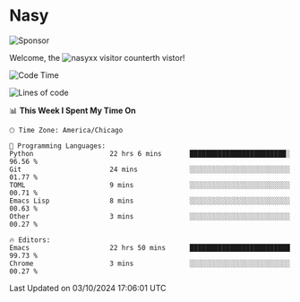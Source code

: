 # Nasy

<!--
<p align="center">
<img height="200" src="https://github-readme-stats.vercel.app/api?username=nasyxx&count_private=true&show_icons=true&theme=dracula&include_all_commits=true"/>
<img height="200" src="https://github-readme-stats.vercel.app/api/top-langs/?username=nasyxx&theme=dracula&hide=html,jupyter+notebook&count_private=true&show_icons=true"/>
</p>

  
----------------
-->

![Sponsor](https://img.shields.io/static/v1.svg?label=Sponsor&message=%E2%9D%A4&logo=GitHub&style=flat&color=pink)
 
Welcome, the ![nasyxx visitor counter](https://count.getloli.com/get/@nasyxx?theme=rule34)th vistor!
 
<!--START_SECTION:waka-->
![Code Time](http://img.shields.io/badge/Code%20Time-4%2C688%20hrs%2049%20mins-blue)

![Lines of code](https://img.shields.io/badge/From%20Hello%20World%20I%27ve%20Written-0%20lines%20of%20code-blue)

📊 **This Week I Spent My Time On** 

```text
🕑︎ Time Zone: America/Chicago

💬 Programming Languages: 
Python                   22 hrs 6 mins       ████████████████████████░   96.56 % 
Git                      24 mins             ░░░░░░░░░░░░░░░░░░░░░░░░░   01.77 % 
TOML                     9 mins              ░░░░░░░░░░░░░░░░░░░░░░░░░   00.71 % 
Emacs Lisp               8 mins              ░░░░░░░░░░░░░░░░░░░░░░░░░   00.63 % 
Other                    3 mins              ░░░░░░░░░░░░░░░░░░░░░░░░░   00.27 % 

🔥 Editors: 
Emacs                    22 hrs 50 mins      █████████████████████████   99.73 % 
Chrome                   3 mins              ░░░░░░░░░░░░░░░░░░░░░░░░░   00.27 % 
```


 Last Updated on 03/10/2024 17:06:01 UTC
<!--END_SECTION:waka-->

<!-- ![visitors](https://visitor-badge.laobi.icu/badge?page_id=nasyxx.nasyxx) -->
